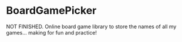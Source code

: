 # BoardGamePicker
NOT FINISHED. Online board game library to store the names of all my games... making for fun and practice!
